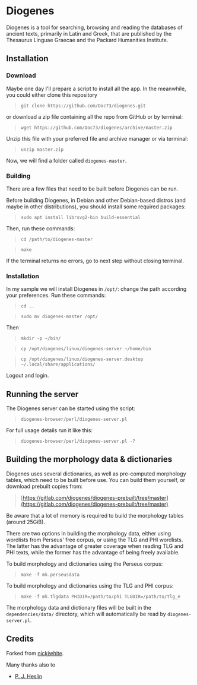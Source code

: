 # Diogenes

Diogenes is a tool for searching, browsing and reading the databases
of ancient texts, primarily in Latin and Greek, that are published by
the Thesaurus Linguae Graecae and the Packard Humanities Institute.


## Installation
### Download

Maybe one day I'll prepare a script to install all the app. In the 
meanwhile, you could either clone this repository

> `git clone https://github.com/Doc73/diogenes.git`

or download a zip file containing all the repo from GitHub or by terminal:

> `wget https://github.com/Doc73/diogenes/archive/master.zip`

Unzip this file with your preferred file and archive manager 
or via terminal:

> `unzip master.zip`

Now, we will find a folder called `diogenes-master`.


### Building

There are a few files that need to be built before Diogenes can be
run. 

Before building Diogenes, in Debian and other Debian-based 
distros (and maybe in other distributions), you should install 
some required packages:

> `sudo apt install librsvg2-bin build-essential`

Then, run these commands:

> `cd /path/to/diogenes-master`

> `make`

If the terminal returns no errors, go to next step without closing
terminal.


### Installation

In my sample we will install Diogenes in `/opt/`: change the path 
according your preferences. Run these commands:

> `cd ..`

> `sudo mv diogenes-master /opt/`

Then 

> `mkdir -p ~/bin/`

> `cp /opt/diogenes/linux/diogenes-server ~/home/bin`

> `cp /opt/diogenes/linux/diogenes-server.desktop ~/.local/share/applications/`

Logout and login.


## Running the server

The Diogenes server can be started using the script:

> `diogenes-browser/perl/diogenes-server.pl`

For full usage details run it like this:

> `diogenes-browser/perl/diogenes-server.pl -?`



## Building the morphology data & dictionaries

Diogenes uses several dictionaries, as well as pre-computed
morphology tables, which need to be built before use. You can build
them yourself, or download prebuilt copies from:

> [https://gitlab.com/diogenes/diogenes-prebuilt/tree/master](https://gitlab.com/diogenes/diogenes-prebuilt/tree/master)

Be aware that a lot of memory is required to build the morphology
tables (around 25GiB).

There are two options in building the morphology data, either using
wordlists from Perseus' free corpus, or using the TLG and PHI
wordlists. The latter has the advantage of greater coverage when
reading TLG and PHI texts, while the former has the advantage of
being freely available.

To build morphology and dictionaries using the Perseus corpus:

>  `make -f mk.perseusdata`

To build morphology and dictionaries using the TLG and PHI corpus:

>  `make -f mk.tlgdata PHIDIR=/path/to/phi TLGDIR=/path/to/tlg_e`

The morphology data and dictionary files will be built in the
`dependencies/data/` directory, which will automatically be read
by `diogenes-server.pl`.


## Credits

Forked from [nickjwhite](https://github.com/nickjwhite/diogenes).

Many thanks also to

- [P. J. Heslin](http://community.dur.ac.uk/p.j.heslin/Software/Diogenes/)

